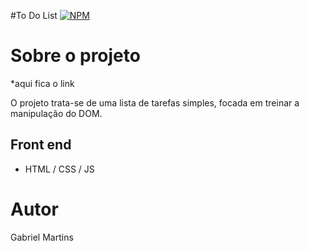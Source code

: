 #To Do List
[![NPM](https://img.shields.io/npm/l/react)](https://github.com/gabs-martins/todo-list/blob/main/LICENSE) 

# Sobre o projeto

*aqui fica o link

O projeto trata-se de uma lista de tarefas simples, focada em treinar a manipulação do DOM. 


## Front end
- HTML / CSS / JS

# Autor

Gabriel Martins 

